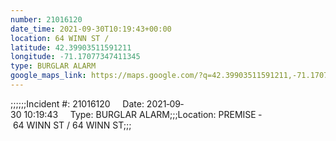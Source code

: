 ```yaml
---
number: 21016120
date_time: 2021-09-30T10:19:43+00:00
location: 64 WINN ST / 
latitude: 42.39903511591211
longitude: -71.17077347411345
type: BURGLAR ALARM
google_maps_link: https://maps.google.com/?q=42.39903511591211,-71.17077347411345
---
```


;;;;;;Incident #: 21016120     Date: 2021‐09‐30 10:19:43     Type: BURGLAR ALARM;;;Location: PREMISE ‐ 64 WINN ST / 64 WINN ST;;;
